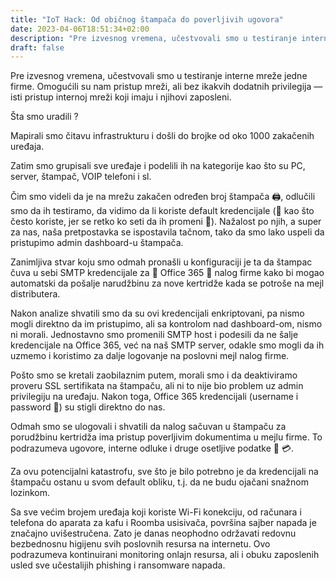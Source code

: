 ```yaml
---
title: "IoT Hack: Od običnog štampača do poverljivih ugovora"
date: 2023-04-06T18:51:34+02:00
description: "Pre izvesnog vremena, učestvovali smo u testiranje interne mreže jedne firme. Omogućili su nam pristup mreži, ali bez ikakvih dodatnih privilegija — isti pristup internoj mreži koji imaju i njihovi zaposleni."
draft: false
---
```

Pre izvesnog vremena, učestvovali smo u testiranje interne mreže jedne firme. Omogućili su nam pristup mreži, ali bez ikakvih dodatnih privilegija — isti pristup internoj mreži koji imaju i njihovi zaposleni. 

Šta smo uradili ?

Mapirali smo čitavu infrastrukturu i došli do brojke od oko 1000 zakačenih uređaja.

Zatim smo grupisali sve uređaje i podelili ih na kategorije kao što su PC, server, štampač, VOIP telefoni i sl.

Čim smo videli da je na mrežu zakačen određen broj štampača 🖨, odlučili smo da ih testiramo, da vidimo da li koriste default kredencijale (🚩 kao što često koriste, jer se retko ko seti da ih promeni 🚩). Nažalost po njih, a super za nas, naša pretpostavka se ispostavila tačnom, tako da smo lako uspeli da pristupimo admin dashboard-u štampača.

Zanimljiva stvar koju smo odmah pronašli u konfiguraciji je ta da štampac čuva u sebi SMTP kredencijale za 🔑 Office 365 📨 nalog firme kako bi mogao automatski da pošalje narudžbinu za nove kertridže kada se potroše na mejl distributera.

Nakon analize shvatili smo da su ovi kredencijali enkriptovani, pa nismo mogli direktno da im pristupimo, ali sa kontrolom nad dashboard-om, nismo ni morali. Jednostavno smo promenili SMTP host i podesili da ne šalje kredencijale na Office 365, već na naš SMTP server, odakle smo mogli da ih uzmemo i koristimo za dalje logovanje na poslovni mejl nalog firme.

Pošto smo se kretali zaobilaznim putem, morali smo i da deaktiviramo proveru SSL sertifikata na štampaču, ali ni to nije bio problem uz admin privilegiju na uređaju. Nakon toga, Office 365 kredencijali (username i password 🔐) su stigli direktno do nas.

Odmah smo se ulogovali i shvatili da nalog sačuvan u štampaču za porudžbinu kertridža ima pristup poverljivim dokumentima u mejlu firme. To podrazumeva ugovore, interne odluke i druge osetljive podatke 💾 💳.

Za ovu potencijalni katastrofu, sve što je bilo potrebno je da kredencijali na štampaču ostanu u svom default obliku, t.j. da ne budu ojačani snažnom lozinkom.

Sa sve većim brojem uređaja koji koriste Wi-Fi konekciju, od računara i telefona do aparata za kafu i Roomba usisivača, površina sajber napada je značajno uvišestručena. Zato je danas neophodno održavati redovnu bezbednosnu higijenu svih poslovnih resursa na internetu. Ovo podrazumeva kontinuirani monitoring onlajn resursa, ali i obuku zaposlenih usled sve učestalijih phishing i ransomware napada.
